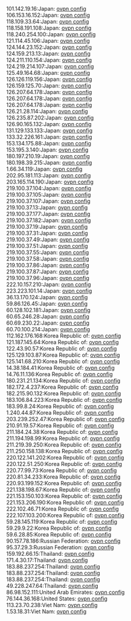 101.142.19.16:Japan: [ovpn config](vpn/101_142_19_16.ovpn)  
106.153.16.152:Japan: [ovpn config](vpn/106_153_16_152.ovpn)  
118.109.33.64:Japan: [ovpn config](vpn/118_109_33_64.ovpn)  
118.158.191.108:Japan: [ovpn config](vpn/118_158_191_108.ovpn)  
118.240.254.100:Japan: [ovpn config](vpn/118_240_254_100.ovpn)  
121.114.45.106:Japan: [ovpn config](vpn/121_114_45_106.ovpn)  
124.144.23.152:Japan: [ovpn config](vpn/124_144_23_152.ovpn)  
124.159.213.13:Japan: [ovpn config](vpn/124_159_213_13.ovpn)  
124.211.110.154:Japan: [ovpn config](vpn/124_211_110_154.ovpn)  
124.219.214.107:Japan: [ovpn config](vpn/124_219_214_107.ovpn)  
125.49.164.68:Japan: [ovpn config](vpn/125_49_164_68.ovpn)  
126.126.119.156:Japan: [ovpn config](vpn/126_126_119_156.ovpn)  
126.159.125.70:Japan: [ovpn config](vpn/126_159_125_70.ovpn)  
126.207.64.178:Japan: [ovpn config](vpn/126_207_64_178.ovpn)  
126.207.64.178:Japan: [ovpn config](vpn/126_207_64_178.ovpn)  
126.207.64.178:Japan: [ovpn config](vpn/126_207_64_178.ovpn)  
126.21.28.114:Japan: [ovpn config](vpn/126_21_28_114.ovpn)  
126.235.87.202:Japan: [ovpn config](vpn/126_235_87_202.ovpn)  
126.90.165.132:Japan: [ovpn config](vpn/126_90_165_132.ovpn)  
131.129.133.133:Japan: [ovpn config](vpn/131_129_133_133.ovpn)  
133.32.226.161:Japan: [ovpn config](vpn/133_32_226_161.ovpn)  
153.134.175.88:Japan: [ovpn config](vpn/153_134_175_88.ovpn)  
153.195.3.140:Japan: [ovpn config](vpn/153_195_3_140.ovpn)  
180.197.210.19:Japan: [ovpn config](vpn/180_197_210_19.ovpn)  
180.198.39.215:Japan: [ovpn config](vpn/180_198_39_215.ovpn)  
1.66.34.119:Japan: [ovpn config](vpn/1_66_34_119.ovpn)  
202.95.181.113:Japan: [ovpn config](vpn/202_95_181_113.ovpn)  
203.165.114.190:Japan: [ovpn config](vpn/203_165_114_190.ovpn)  
219.100.37.104:Japan: [ovpn config](vpn/219_100_37_104.ovpn)  
219.100.37.105:Japan: [ovpn config](vpn/219_100_37_105.ovpn)  
219.100.37.107:Japan: [ovpn config](vpn/219_100_37_107.ovpn)  
219.100.37.13:Japan: [ovpn config](vpn/219_100_37_13.ovpn)  
219.100.37.177:Japan: [ovpn config](vpn/219_100_37_177.ovpn)  
219.100.37.182:Japan: [ovpn config](vpn/219_100_37_182.ovpn)  
219.100.37.19:Japan: [ovpn config](vpn/219_100_37_19.ovpn)  
219.100.37.31:Japan: [ovpn config](vpn/219_100_37_31.ovpn)  
219.100.37.49:Japan: [ovpn config](vpn/219_100_37_49.ovpn)  
219.100.37.51:Japan: [ovpn config](vpn/219_100_37_51.ovpn)  
219.100.37.55:Japan: [ovpn config](vpn/219_100_37_55.ovpn)  
219.100.37.58:Japan: [ovpn config](vpn/219_100_37_58.ovpn)  
219.100.37.86:Japan: [ovpn config](vpn/219_100_37_86.ovpn)  
219.100.37.87:Japan: [ovpn config](vpn/219_100_37_87.ovpn)  
219.100.37.96:Japan: [ovpn config](vpn/219_100_37_96.ovpn)  
222.10.157.210:Japan: [ovpn config](vpn/222_10_157_210.ovpn)  
223.223.101.14:Japan: [ovpn config](vpn/223_223_101_14.ovpn)  
36.13.170.124:Japan: [ovpn config](vpn/36_13_170_124.ovpn)  
59.86.126.45:Japan: [ovpn config](vpn/59_86_126_45.ovpn)  
60.128.102.181:Japan: [ovpn config](vpn/60_128_102_181.ovpn)  
60.65.246.28:Japan: [ovpn config](vpn/60_65_246_28.ovpn)  
60.69.230.22:Japan: [ovpn config](vpn/60_69_230_22.ovpn)  
60.70.100.214:Japan: [ovpn config](vpn/60_70_100_214.ovpn)  
112.162.176.168:Korea Republic of: [ovpn config](vpn/112_162_176_168.ovpn)  
121.187.145.64:Korea Republic of: [ovpn config](vpn/121_187_145_64.ovpn)  
122.43.90.57:Korea Republic of: [ovpn config](vpn/122_43_90_57.ovpn)  
125.129.103.87:Korea Republic of: [ovpn config](vpn/125_129_103_87.ovpn)  
125.141.68.210:Korea Republic of: [ovpn config](vpn/125_141_68_210.ovpn)  
14.38.184.41:Korea Republic of: [ovpn config](vpn/14_38_184_41.ovpn)  
14.76.11.136:Korea Republic of: [ovpn config](vpn/14_76_11_136.ovpn)  
180.231.21.134:Korea Republic of: [ovpn config](vpn/180_231_21_134.ovpn)  
182.172.4.237:Korea Republic of: [ovpn config](vpn/182_172_4_237.ovpn)  
182.215.90.132:Korea Republic of: [ovpn config](vpn/182_215_90_132.ovpn)  
183.106.84.223:Korea Republic of: [ovpn config](vpn/183_106_84_223.ovpn)  
183.99.8.24:Korea Republic of: [ovpn config](vpn/183_99_8_24.ovpn)  
1.240.44.87:Korea Republic of: [ovpn config](vpn/1_240_44_87.ovpn)  
203.239.252.47:Korea Republic of: [ovpn config](vpn/203_239_252_47.ovpn)  
210.91.19.57:Korea Republic of: [ovpn config](vpn/210_91_19_57.ovpn)  
211.184.24.38:Korea Republic of: [ovpn config](vpn/211_184_24_38.ovpn)  
211.194.198.99:Korea Republic of: [ovpn config](vpn/211_194_198_99.ovpn)  
211.219.39.250:Korea Republic of: [ovpn config](vpn/211_219_39_250.ovpn)  
211.250.158.138:Korea Republic of: [ovpn config](vpn/211_250_158_138.ovpn)  
220.122.141.202:Korea Republic of: [ovpn config](vpn/220_122_141_202.ovpn)  
220.122.51.250:Korea Republic of: [ovpn config](vpn/220_122_51_250.ovpn)  
220.77.99.73:Korea Republic of: [ovpn config](vpn/220_77_99_73.ovpn)  
220.81.34.233:Korea Republic of: [ovpn config](vpn/220_81_34_233.ovpn)  
220.93.199.152:Korea Republic of: [ovpn config](vpn/220_93_199_152.ovpn)  
221.138.198.67:Korea Republic of: [ovpn config](vpn/221_138_198_67.ovpn)  
221.153.150.103:Korea Republic of: [ovpn config](vpn/221_153_150_103.ovpn)  
221.153.206.190:Korea Republic of: [ovpn config](vpn/221_153_206_190.ovpn)  
222.102.46.71:Korea Republic of: [ovpn config](vpn/222_102_46_71.ovpn)  
222.107.103.200:Korea Republic of: [ovpn config](vpn/222_107_103_200.ovpn)  
59.28.145.119:Korea Republic of: [ovpn config](vpn/59_28_145_119.ovpn)  
59.29.9.22:Korea Republic of: [ovpn config](vpn/59_29_9_22.ovpn)  
59.6.28.85:Korea Republic of: [ovpn config](vpn/59_6_28_85.ovpn)  
90.157.78.186:Russian Federation: [ovpn config](vpn/90_157_78_186.ovpn)  
95.37.29.3:Russian Federation: [ovpn config](vpn/95_37_29_3.ovpn)  
159.192.66.15:Thailand: [ovpn config](vpn/159_192_66_15.ovpn)  
171.4.30.17:Thailand: [ovpn config](vpn/171_4_30_17.ovpn)  
183.88.237.254:Thailand: [ovpn config](vpn/183_88_237_254.ovpn)  
183.88.237.254:Thailand: [ovpn config](vpn/183_88_237_254.ovpn)  
183.88.237.254:Thailand: [ovpn config](vpn/183_88_237_254.ovpn)  
49.228.247.64:Thailand: [ovpn config](vpn/49_228_247_64.ovpn)  
86.98.152.111:United Arab Emirates: [ovpn config](vpn/86_98_152_111.ovpn)  
76.144.36.168:United States: [ovpn config](vpn/76_144_36_168.ovpn)  
113.23.70.238:Viet Nam: [ovpn config](vpn/113_23_70_238.ovpn)  
1.53.18.31:Viet Nam: [ovpn config](vpn/1_53_18_31.ovpn)  
